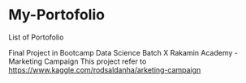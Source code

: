 # My-Portofolio
List of Portofolio

Final Project in Bootcamp Data Science Batch X Rakamin Academy - Marketing Campaign This project refer to https://www.kaggle.com/rodsaldanha/arketing-campaign
